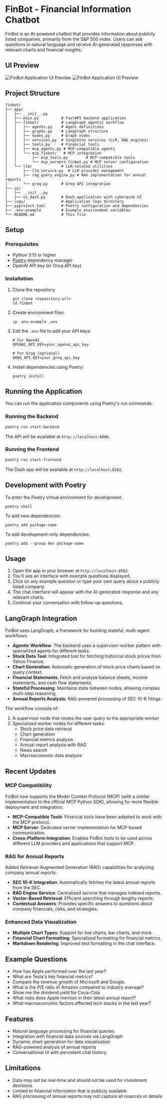 # FinBot - Financial Information Chatbot

FinBot is an AI-powered chatbot that provides information about publicly listed companies, primarily from the S&P 500 index. Users can ask questions in natural language and receive AI-generated responses with relevant charts and financial insights.

## UI Preview

![FinBot Application UI Preview](images/ui_preview_1.png)
![FinBot Application UI Preview](images/ui_preview_2.png)

## Project Structure

```
finbot/
├── app/
│   ├── __init__.py
│   ├── main.py          # FastAPI backend application
│   ├── finbot/          # LangGraph agentic workflow
│   │   ├── agents.py    # Agent definitions
│   │   ├── graphs.py    # LangGraph structure
│   │   ├── nodes.py     # Graph nodes 
│   │   ├── services.py  # Singleton services (LLM, RAG engines)
│   │   ├── tools.py     # Financial tools
│   │   ├── mcp_agents.py # MCP-compatible agents
│   │   └── mcp_finbot/   # MCP integration
│   │       ├── mcp_tools.py        # MCP-compatible tools
│   │       └── mcp_servers_finbot.py # MCP server configuration
│   └── llm/             # LLM-related utilities
│       ├── llm_service.py  # LLM provider management
│       ├── rag_query_engine.py # RAG implementation for annual reports
│       └── groq.py      # Groq API integration
├── ui/
│   ├── __init__.py
│   ├── ui_dash.py       # Dash application with cyberpunk UI
├── logs/                # Application logs directory
├── pyproject.toml       # Poetry configuration and dependencies
├── .env.example         # Example environment variables
└── README.md            # This file
```

## Setup

### Prerequisites

- Python 3.13 or higher
- [Poetry](https://python-poetry.org/docs/#installation) dependency manager
- OpenAI API key (or Groq API key)

### Installation

1. Clone the repository:
   ```
   git clone <repository-url>
   cd finbot
   ```

2. Create environment files:
   ```
   cp .env.example .env
   ```

3. Edit the `.env` file to add your API keys:
   ```
   # For OpenAI
   OPENAI_API_KEY=your_openai_api_key
   
   # For Groq (optional)
   GROQ_API_KEY=your_groq_api_key
   ```

4. Install dependencies using Poetry:
   ```
   poetry install
   ```

## Running the Application

You can run the application components using Poetry's run commands:

### Running the Backend

```bash
poetry run start-backend
```

The API will be available at `http://localhost:8000`.

### Running the Frontend

```bash
poetry run start-frontend
```

The Dash app will be available at `http://localhost:8502`.

## Development with Poetry

To enter the Poetry virtual environment for development:

```
poetry shell
```

To add new dependencies:

```
poetry add package-name
```

To add development-only dependencies:

```
poetry add --group dev package-name
```

## Usage

1. Open the app in your browser at `http://localhost:8502`.
2. You'll see an interface with example questions displayed.
3. Click on any example question or type your own query about a publicly listed company.
4. The chat interface will appear with the AI-generated response and any relevant charts.
5. Continue your conversation with follow-up questions.

## LangGraph Integration

FinBot uses LangGraph, a framework for building stateful, multi-agent workflows:

- **Agentic Workflow**: The backend uses a supervisor-worker pattern with specialized agents for different tasks.
- **Stock Data Tool**: Integrated tool for fetching historical stock prices from Yahoo Finance.
- **Chart Generation**: Automatic generation of stock price charts based on query context.
- **Financial Statements**: Fetch and analyze balance sheets, income statements, and cash flow statements.
- **Stateful Processing**: Maintains state between nodes, allowing complex multi-step reasoning.
- **Annual Reports Analysis**: RAG-powered processing of SEC 10-K filings.

The workflow consists of:
1. A supervisor node that routes the user query to the appropriate worker
2. Specialized worker nodes for different tasks:
   - Stock price data retrieval
   - Chart generation
   - Financial metrics analysis  
   - Annual report analysis with RAG
   - News search
   - Macroeconomic data analysis

## Recent Updates

### MCP Compatibility

FinBot now supports the Model Context Protocol (MCP) (with a similar implementation to the official MCP Python SDK), allowing for more flexible deployment and integration:

- **MCP-Compatible Tools**: Financial tools have been adapted to work with the MCP protocol.
- **MCP Server**: Dedicated server implementation for MCP-based communication.
- **Cross-Platform Integration**: Enables FinBot tools to be used across different LLM providers and applications that support MCP.

### RAG for Annual Reports

Added Retrieval-Augmented Generation (RAG) capabilities for analyzing company annual reports:

- **SEC 10-K Integration**: Automatically fetches the latest annual reports from the SEC.
- **RAG Engine Service**: Centralized service that manages indexed reports.
- **Vector-Based Retrieval**: Efficient searching through lengthy reports.
- **Contextual Answers**: Provides specific answers to questions about company financials, risks, and strategies.

### Enhanced Data Visualization

- **Multiple Chart Types**: Support for line charts, bar charts, and more.
- **Financial Chart Formatting**: Specialized formatting for financial metrics.
- **Markdown Rendering**: Improved text formatting in the chat interface.

## Example Questions

- How has Apple performed over the last year?
- What are Tesla's key financial metrics?
- Compare the revenue growth of Microsoft and Google.
- What is the P/E ratio of Amazon compared to industry average?
- Show me the dividend yield for Coca-Cola
- What risks does Apple mention in their latest annual report?
- What macroeconomic factors affected tech stocks in the last year?

## Features

- Natural language processing for financial queries
- Integration with financial data sources via LangGraph
- Dynamic chart generation for data visualization
- RAG-powered analysis of annual reports
- Conversational UI with persistent chat history

## Limitations

- Data may not be real-time and should not be used for investment decisions
- Limited to financial information that is publicly available
- RAG processing of annual reports may not capture all nuances or details 